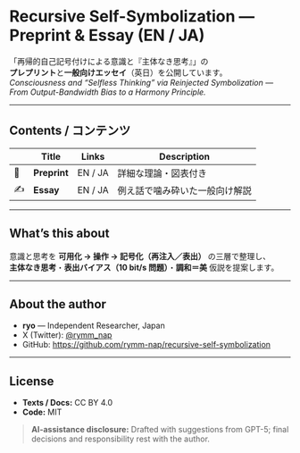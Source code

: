 # Recursive Self-Symbolization — Preprint & Essay (EN / JA)

「再帰的自己記号付けによる意識と『主体なき思考』」の  
**プレプリント**と**一般向けエッセイ**（英日）を公開しています。  
*Consciousness and “Selfless Thinking” via Reinjected Symbolization —  
From Output-Bandwidth Bias to a Harmony Principle.*

---

## Contents / コンテンツ
|   | Title | Links | Description |
|---|-------|-------|-------------|
| 📄 | **Preprint** | EN / JA | 詳細な理論・図表付き |
| ✍️ | **Essay**    | EN / JA | 例え話で噛み砕いた一般向け解説 |

---

## What’s this about
意識と思考を **可用化 → 操作 → 記号化（再注入／表出）** の三層で整理し、  
**主体なき思考**・**表出バイアス（10 bit/s 問題）**・**調和＝美** 仮説を提案します。

---

## About the author
- **ryo** — Independent Researcher, Japan  
- X (Twitter): [@rymm_nap](https://twitter.com/rymm_nap)  
- GitHub: <https://github.com/rymm-nap/recursive-self-symbolization>  

---

## License
- **Texts / Docs:** CC BY 4.0  
- **Code:** MIT  

> **AI-assistance disclosure:** Drafted with suggestions from GPT-5; final decisions and responsibility rest with the author.
